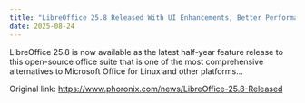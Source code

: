 ```yaml
---
title: "LibreOffice 25.8 Released With UI Enhancements, Better Performance"
date: 2025-08-24
---
```


LibreOffice 25.8 is now available as the latest half-year feature release to this open-source office suite that is one of the most comprehensive alternatives to Microsoft Office for Linux and other platforms...

Original link: https://www.phoronix.com/news/LibreOffice-25.8-Released